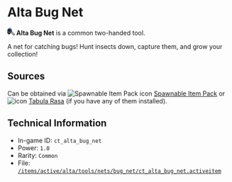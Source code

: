 # Alta Bug Net

<img src="https://raw.githubusercontent.com/Ceterai/Enternia/main/items/active/alta/tools/nets/bug_net/icon.png" alt="Alta Bug Net icon" loading="lazy" width="auto" height="16px"/> **Alta Bug Net** is a common two-handed tool.

A net for catching bugs! Hunt insects down, capture them, and grow your collection!

## Sources

Can be obtained via <img src="https://raw.githubusercontent.com/Silverfeelin/Starbound-SpawnableItemPack/master/interface/sip/iconSmall.png" alt="Spawnable Item Pack icon" width="18" height="14"/> [Spawnable Item Pack](https://steamcommunity.com/sharedfiles/filedetails/?id=733665104) or <img src="https://steamuserimages-a.akamaihd.net/ugc/263843960696222713/3EC9A7C005541F7D577EBCB8C5736B4EFC9973D6/" alt="icon" width="8" height="12"/> [Tabula Rasa](https://community.playstarbound.com/resources/the-tabula-rasa.3222/) (if you have any of them installed).

## Technical Information

- In-game ID: `ct_alta_bug_net`
- Power: `1.0`
- Rarity: `Common`
- File: [`/items/active/alta/tools/nets/bug_net/ct_alta_bug_net.activeitem`](https://github.com/Ceterai/Enternia/blob/main/items/active/alta/tools/nets/bug_net/ct_alta_bug_net.activeitem)
